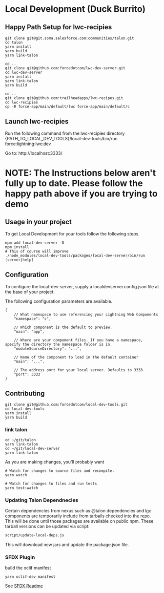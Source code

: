# Local Development (Duck Burrito)

## Happy Path Setup for lwc-recipies

```
git clone git@git.soma.salesforce.com:communities/talon.git
cd talon
yarn install
yarn build
yarn link-talon

cd ..
git clone git@github.com:forcedotcom/lwc-dev-server.git
cd lwc-dev-server
yarn install
yarn link-talon
yarn build

cd ..
git clone git@github.com:trailheadapps/lwc-recipes.git
cd lwc-recipies
cp -R force-app/main/default/lwc force-app/main/default/c
```

## Launch lwc-recipies
Run the following command from the lwc-recipies directory
{PATH_TO_LOCAL_DEV_TOOLS}/local-dev-tools/bin/run force:lightning:lwc:dev

Go to: http://localhost:3333/


# NOTE: The Instructions below aren't fully up to date. Please follow the happy path above if you are trying to demo

## Usage in your project
To get Local Development for your tools follow the following steps.

```console
npm add local-dev-server -D
npm install
# This of course will improve
./node_modules/local-dev-tools/packages/local-dev-server/bin/run [server|help]
```

## Configuration
To configure the local-dev-server, supply a localdevserver.config.json file at the base of your project.

The following configuration parameters are available.

```json5
{
    // What namespace to use referencing your Lightning Web Components
    "namespace": "c",

    // Which component is the default to preview.
    "main": "app", 

    // Where are your component files. If you have a namespace, specify the directory the namespace folder is in.
    "moduleSourceDirectory": "...", 

    // Name of the component to load in the default container
    "main": "...",

    // The address port for your local server. Defaults to 3333
    "port": 3333
}
```

## Contributing

```console
git clone git@github.com:forcedotcom/local-dev-tools.git
cd local-dev-tools
yarn install
yarn build
```

### link talon

```console
cd ~/git/talon
yarn link-talon
cd ~/git/local-dev-server
yarn link-talon
```

As you are making changes, you'll probably want 

```console
# Watch for changes to source files and recompile.
yarn watch

# Watch for changes to files and run tests
yarn test:watch
```

### Updating Talon Dependnecies

Certain dependencies from nexus such as @talon dependencies and lgc components are temporarily include from tarballs checked into the repo. This will be done until those packages are available on public npm. These tarball versions can be updated via script:

```bash
script/update-local-deps.js
```

This will download new jars and update the package.json file.


### SFDX Plugin

build the oclif manifest
```console
yarn oclif-dev manifest
```

See [SFDX Readme](SFDX_plugin.md)
